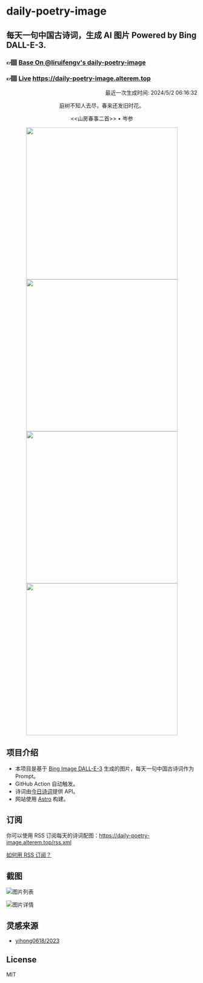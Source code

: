 
# daily-poetry-image

## 每天一句中国古诗词，生成 AI 图片 Powered by Bing DALL-E-3.

### 👉🏽 [Base On @liruifengv's daily-poetry-image](https://github.com/liruifengv/daily-poetry-image)

### 👉🏽 [Live](https://daily-poetry-image.alterem.top/) https://daily-poetry-image.alterem.top

<p align="right">
  最近一次生成时间: 2024/5/2 06:16:32
</p>
<p align="center">
庭树不知人去尽，春来还发旧时花。
</p>
<p align="center">
<<山房春事二首>> • 岑参
</p>
<p align="center">
<img src="https://tse4.mm.bing.net/th/id/OIG2.xNHzY0h6nuMKJPRhBHsa" height="400" width="400" />
<img src="https://tse4.mm.bing.net/th/id/OIG2.MRAbjmw5JD.XHQOYPibE" height="400" width="400" />
<img src="https://tse4.mm.bing.net/th/id/OIG2.HeI57ytdRzx0m53ATPza" height="400" width="400" />
<img src="https://tse3.mm.bing.net/th/id/OIG2.vQazyaXcq2iWsHjZwLn_" height="400" width="400" />
</p>

## 项目介绍

-   本项目是基于 [Bing Image DALL-E-3](https://www.bing.com/images/create) 生成的图片，每天一句中国古诗词作为 Prompt。
-   GitHub Action 自动触发。
-   诗词由[今日诗词](https://www.jinrishici.com/)提供 API。
-   网站使用 [Astro](https://astro.build) 构建。

## 订阅

你可以使用 RSS 订阅每天的诗词配图：https://daily-poetry-image.alterem.top/rss.xml

[如何用 RSS 订阅？](https://zhuanlan.zhihu.com/p/55026716)

## 截图

![图片列表](./screenshots/Snipaste_2023-12-28_21-00-26.png)

![图片详情](./screenshots/Snipaste_2023-12-28_21-00-53.png)

## 灵感来源

-   [yihong0618/2023](https://github.com/yihong0618/2023)

## License

MIT
